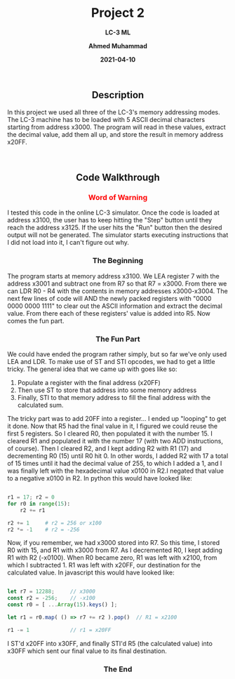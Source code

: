 <style>
    .centered {
        text-align: center;
    }

    .header {
        font-weight: bold;
    }

    .warning {
        color: red;
        font-weight: bold;
    }

</style>

<h1 class="centered header">Project 2</h1>
<p class="centered header">LC-3 ML</p>
<p class="centered header">Ahmed Muhammad</p>
<p class="centered header">2021-04-10</p>
<br>

<h2 class="centered header">Description</h2>
<p>
In this project we used all three of the LC-3's memory addressing modes. The LC-3 machine has to be loaded with 5 ASCII decimal characters starting from address x3000. The program will read in these values, extract the decimal value, add them all up, and store the result in memory address x20FF.
</p>

<br>
<h2 class="centered header">Code Walkthrough</h2>

<h3 class="centered warning">Word of Warning</h3>
<p>I tested this code in the online LC-3 simulator. Once the code is loaded at address x3100, the user has to keep hitting the "Step" button until they reach the address x3125. If the user hits the "Run" button then the desired output will not be generated. The simulator starts executing instructions that I did not load into it, I can't figure out why.  
</p>

<h3 class="centered header">The Beginning</h3>
<p>
The program starts at memory address x3100. We LEA register 7 with the address x3001 and subtract one from R7 so that R7 = x3000. From there we can LDR R0 - R4 with the contents in memory addresses x3000-x3004. The next few lines of code will AND the newly packed registers with "0000 0000 0000 1111" to clear out the ASCII information and extract the decimal value. From there each of these registers' value is added into R5. Now comes the fun part.</p>
<h3 class="centered header">The Fun Part</h3>
<p>
We could have ended the program rather simply, but so far we've only used LEA and LDR. To make use of ST and STI opcodes, we had to get a little tricky. The general idea that we came up with goes like so:

 <ol>
   <li>Populate a register with the final address (x20FF)</li>
   <li>Then use ST to store that address into some memory address</li>
   <li>Finally, STI to that memory address to fill the final address with the calculated sum.</li>
 </ol>

The tricky part was to add 20FF into a register... I ended up "looping" to get it done. Now that R5 had the final value in it, I figured we could reuse the first 5 registers. So I cleared R0, then populated it with the number 15. I cleared R1 and populated it with the number 17 (with two ADD instructions, of course). Then I cleared R2, and I kept adding R2 with R1 (17) and decrementing R0 (15) until R0 hit 0. In other words, I added R2 with 17 a total of 15 times until it had the decimal value of 255, to which I added a 1, and I was finally left with the hexadecimal value x0100 in R2.I negated that value to a negative x0100 in R2.  In python this would have looked like:

```python

r1 = 17; r2 = 0
for r0 in range(15):
    r2 += r1

r2 += 1     # r2 = 256 or x100
r2 *= -1    # r2 = -256
```

Now, if you remember, we had x3000 stored into R7. So this time, I stored R0 with 15, and R1 with x3000 from R7. As I decremented R0, I kept adding R1 with R2 (-x0100). When R0 became zero, R1 was left with x2100, from which I subtracted 1. R1 was left with x20FF, our destination for the calculated value. In javascript this would have looked like:
```javascript

let r7 = 12288;     // x3000
const r2 = -256;    // -x100
const r0 = [ ...Array(15).keys() ];

let r1 = r0.map( () => r7 += r2 ).pop()  // R1 = x2100

r1 -= 1             // r1 = x20FF

```

I ST'd x20FF into x30FF, and finally STI'd R5 (the calculated value) into x30FF which sent our final value to its final destination.
</p>

<h3 class="centered header">The End</h3>
